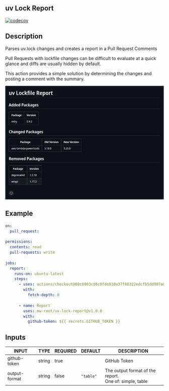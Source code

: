 ## uv Lock Report

[![codecov](https://codecov.io/gh/mw-root/uv-lock-report/graph/badge.svg?token=QQFK62PQ8G)](https://codecov.io/gh/mw-root/uv-lock-report)

## Description

<!-- AUTO-DOC-DESCRIPTION:START - Do not remove or modify this section -->

Parses uv.lock changes and creates a report in a Pull Request Comments

<!-- AUTO-DOC-DESCRIPTION:END -->

Pull Requests with lockfile changes can be difficult to evaluate at a quick glance
and diffs are usually hidden by default.

This action provides a simple solution by determining the changes
and posting a comment with the summary.

![Example Comment](images/uv-lock-report-comment.png "Example Comment")


## Example
```yaml
on:
  pull_request:

permissions:
  contents: read
  pull-requests: write

jobs:
  report:
    runs-on: ubuntu-latest
    steps:
      - uses: actions/checkout@08c6903cd8c0fde910a37f88322edcfb5dd907a8 # v5.0.0
        with:
          fetch-depth: 0

      - name: Report
        uses: mw-root/uv-lock-report@v1.0.0
        with:
          github-token: ${{ secrets.GITHUB_TOKEN }}
```

## Inputs

<!-- AUTO-DOC-INPUT:START - Do not remove or modify this section -->

|     INPUT     |  TYPE  | REQUIRED |  DEFAULT  |                         DESCRIPTION                         |
|---------------|--------|----------|-----------|-------------------------------------------------------------|
| github-token  | string |   true   |           |                        GitHub Token                         |
| output-format | string |  false   | `"table"` | The output format of the report. <br>One of: simple, table  |

<!-- AUTO-DOC-INPUT:END -->

